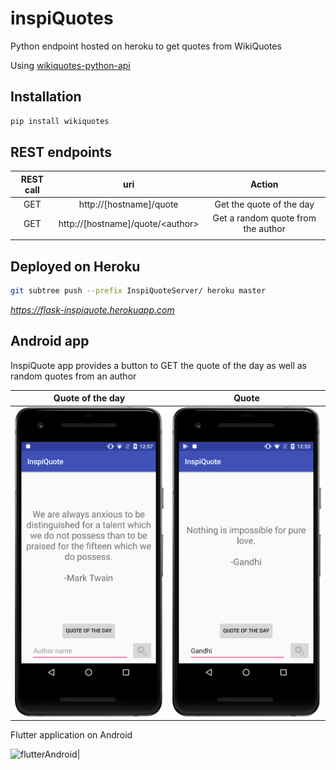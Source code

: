 # inspiQuotes
Python endpoint hosted on heroku to get quotes from WikiQuotes

Using [wikiquotes-python-api](https://github.com/FranDepascuali/wikiquotes-python-api)

## Installation
```sh
pip install wikiquotes
```

## REST endpoints
| REST call |                uri               |               Action               |
|:---------:|:--------------------------------:|:----------------------------------:|
|    GET    | http://[hostname]/quote          |      Get the quote of the day      |
|    GET    | http://[hostname]/quote/\<author> | Get a random quote from the author |
|           |                                  |                                    |

## Deployed on Heroku
```sh
git subtree push --prefix InspiQuoteServer/ heroku master
```
*https://flask-inspiquote.herokuapp.com*

## Android app
InspiQuote app provides a button to GET the quote of the day as well as random quotes from an author


Quote of the day             |  Quote
:-------------------------:|:-------------------------:
![qod](captures/qod.png)|  ![quote](captures/quote.png)

Flutter application on Android           

![flutterAndroid](captures/flutterApp.gif)| 